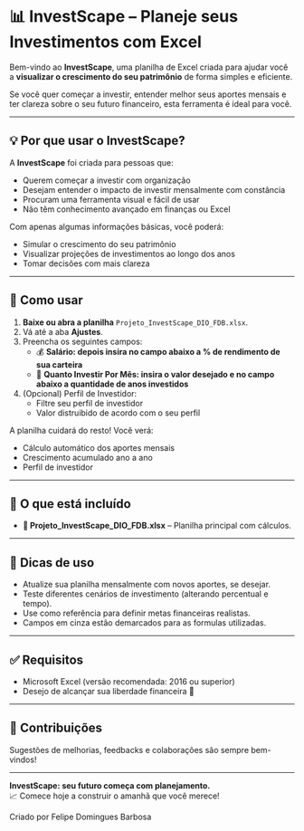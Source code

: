 # 📊 InvestScape – Planeje seus Investimentos com Excel

Bem-vindo ao **InvestScape**, uma planilha de Excel criada para ajudar você a **visualizar o crescimento do seu patrimônio** de forma simples e eficiente.

Se você quer começar a investir, entender melhor seus aportes mensais e ter clareza sobre o seu futuro financeiro, esta ferramenta é ideal para você.

---

## 💡 Por que usar o InvestScape?

A **InvestScape** foi criada para pessoas que:
- Querem começar a investir com organização
- Desejam entender o impacto de investir mensalmente com constância
- Procuram uma ferramenta visual e fácil de usar
- Não têm conhecimento avançado em finanças ou Excel

Com apenas algumas informações básicas, você poderá:
- Simular o crescimento do seu patrimônio
- Visualizar projeções de investimentos ao longo dos anos
- Tomar decisões com mais clareza

---

## 🚀 Como usar

1. **Baixe ou abra a planilha** `Projeto_InvestScape_DIO_FDB.xlsx`.
2. Vá até a aba **Ajustes**.
3. Preencha os seguintes campos:
   - 💰 **Salário: depois insira no campo abaixo a % de rendimento de sua carteira**
   - 📅 **Quanto Investir Por Mês: insira o valor desejado e no campo abaixo a quantidade de anos investidos**
4. (Opcional) Perfil de Investidor:
   - Filtre seu perfil de investidor
   - Valor distruibido de acordo com o seu perfil

A planilha cuidará do resto! Você verá:
- Cálculo automático dos aportes mensais
- Crescimento acumulado ano a ano
- Perfil de investidor

---

## 🧾 O que está incluído

- **📁 Projeto_InvestScape_DIO_FDB.xlsx** – Planilha principal com cálculos.

---

## 🧠 Dicas de uso

- Atualize sua planilha mensalmente com novos aportes, se desejar.
- Teste diferentes cenários de investimento (alterando percentual e tempo).
- Use como referência para definir metas financeiras realistas.
- Campos em cinza estão demarcados para as formulas utilizadas.  

---

## ✅ Requisitos

- Microsoft Excel (versão recomendada: 2016 ou superior)
- Desejo de alcançar sua liberdade financeira 💪

---

## 🤝 Contribuições

Sugestões de melhorias, feedbacks e colaborações são sempre bem-vindos!  

---

**InvestScape: seu futuro começa com planejamento.**  
📈 Comece hoje a construir o amanhã que você merece!

Criado por Felipe Domingues Barbosa
